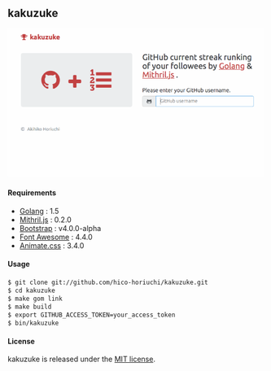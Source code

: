 ## kakuzuke

![screen.gif](https://raw.githubusercontent.com/hico-horiuchi/kakuzuke/master/screen.gif)

#### Requirements

  - [Golang](https://golang.org/) : 1.5
  - [Mithril.js](https://lhorie.github.io/mithril/) : 0.2.0
  - [Bootstrap](http://v4-alpha.getbootstrap.com/) : v4.0.0-alpha
  - [Font Awesome](http://fontawesome.io/) : 4.4.0
  - [Animate.css](http://daneden.github.io/animate.css/) : 3.4.0

#### Usage

    $ git clone git://github.com/hico-horiuchi/kakuzuke.git
    $ cd kakuzuke
    $ make gom link
    $ make build
    $ export GITHUB_ACCESS_TOKEN=your_access_token
    $ bin/kakuzuke

#### License

kakuzuke is released under the [MIT license](https://raw.githubusercontent.com/hico-horiuchi/kakuzuke/master/LICENSE).
